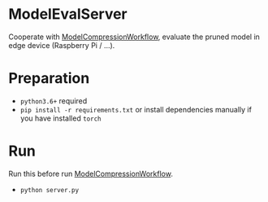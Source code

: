 # ModelEvalServer

Cooperate with [ModelCompressionWorkflow](https://github.com/Crawler995/ModelCompressionWorkflow), evaluate the pruned model in edge device (Raspberry Pi / ...).

# Preparation

- `python3.6+` required
- `pip install -r requirements.txt` or install dependencies manually if you have installed `torch`

# Run

Run this before run [ModelCompressionWorkflow](https://github.com/Crawler995/ModelCompressionWorkflow).

- `python server.py`
